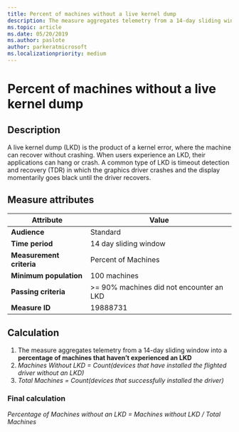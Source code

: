 ```yaml
---
title: Percent of machines without a live kernel dump
description: The measure aggregates telemetry from a 14-day sliding window into a percentage of machines that haven’t experienced a live kernel dump
ms.topic: article
ms.date: 05/20/2019
ms.author: paslote
author: parkeratmicrosoft
ms.localizationpriority: medium
---
```


# Percent of machines without a live kernel dump

## Description

A live kernel dump (LKD) is the product of a kernel error, where the machine can recover without crashing. When users experience an LKD, their applications can hang or crash. A common type of LKD is timeout detection and recovery (TDR) in which the graphics driver crashes and the display momentarily goes black until the driver recovers.

## Measure attributes

|Attribute|Value|
|----|----|
|**Audience**|Standard|
|**Time period**|14 day sliding window|
|**Measurement criteria**|Percent of Machines|
|**Minimum population**|100 machines|
|**Passing criteria**|>= 90% machines did not encounter an LKD|
|**Measure ID**|19888731|

## Calculation

1. The measure aggregates telemetry from a 14-day sliding window into a **percentage of machines that haven’t experienced an LKD**
2. *Machines Without LKD = Count(devices that have installed the flighted driver without an LKD)*
3. *Total Machines = Count(devices that successfully installed the driver)*

### Final calculation

*Percentage of Machines without an LKD = Machines without LKD / Total Machines*

